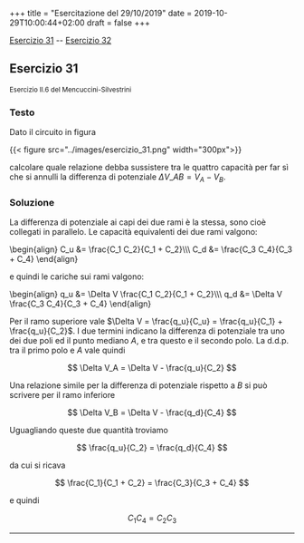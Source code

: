 +++
title = "Esercitazione del 29/10/2019"
date = 2019-10-29T10:00:44+02:00
draft = false
+++

[Esercizio 31](#esercizio-31)  -- [Esercizio 32](#esercizio-32)

## Esercizio 31
<small>Esercizio II.6 del Mencuccini-Silvestrini</small>

### Testo

Dato il circuito in figura

{{< figure src="../images/esercizio_31.png" width="300px">}}

calcolare quale relazione debba sussistere tra le quattro capacità per far sì che si annulli la differenza di potenziale $\Delta V\_{AB} = V_A - V_B$.

### Soluzione

La differenza di potenziale ai capi dei due rami è la stessa, sono cioè collegati in parallelo. Le capacità equivalenti dei due rami valgono:

\begin{align}
C_u &= \frac{C_1 C_2}{C_1 + C_2}\\\\\\
C_d &= \frac{C_3 C_4}{C_3 + C_4}
\end{align}

e quindi le cariche sui rami valgono:

\begin{align}
q_u &= \Delta V \frac{C_1 C_2}{C_1 + C_2}\\\\\\
q_d &= \Delta V \frac{C_3 C_4}{C_3 + C_4}
\end{align}

Per il ramo superiore vale $\Delta V = \frac{q_u}{C_u} = \frac{q_u}{C_1} + \frac{q_u}{C_2}$. I due termini indicano la differenza di potenziale tra uno dei due poli ed il punto mediano $A$, e tra questo e il secondo polo. La d.d.p. tra il primo polo e $A$ vale quindi

$$
\Delta V_A = \Delta V - \frac{q_u}{C_2}
$$

Una relazione simile per la differenza di potenziale rispetto a $B$ si può scrivere per il ramo inferiore

$$
\Delta V_B = \Delta V - \frac{q_d}{C_4}
$$

Uguagliando queste due quantità troviamo

$$
\frac{q_u}{C_2} = \frac{q_d}{C_4}
$$

da cui si ricava 

$$
\frac{C_1}{C_1 + C_2} = \frac{C_3}{C_3 + C_4}
$$

e quindi

$$
C_1 C_4 = C_2 C_3
$$

---
